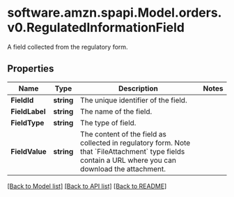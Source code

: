 # software.amzn.spapi.Model.orders.v0.RegulatedInformationField
A field collected from the regulatory form.

## Properties

Name | Type | Description | Notes
------------ | ------------- | ------------- | -------------
**FieldId** | **string** | The unique identifier of the field. | 
**FieldLabel** | **string** | The name of the field. | 
**FieldType** | **string** | The type of field. | 
**FieldValue** | **string** | The content of the field as collected in regulatory form. Note that &#x60;FileAttachment&#x60; type fields contain a URL where you can download the attachment. | 

[[Back to Model list]](../README.md#documentation-for-models) [[Back to API list]](../README.md#documentation-for-api-endpoints) [[Back to README]](../README.md)


